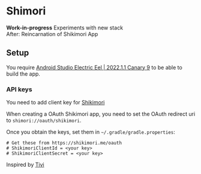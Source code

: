 # Shimori
**Work-in-progress** Experiments with new stack  
After: Reincarnation of Shikimori App

## Setup
You require [Android Studio Electric Eel | 2022.1.1 Canary 9](https://developer.android.com/studio/archive) to be able to build the app.

### API keys

You need to add client key for [Shikimori](https://shikimori.me/oauth)

When creating a OAuth Shikimori app, you need to set the OAuth redirect uri to `shimori://oauth/shikimori`.

Once you obtain the keys, set them in `~/.gradle/gradle.properties`:

```
# Get these from https://shikimori.me/oauth
# ShikimoriClientId = <your key>
# ShikimoriClientSecret = <your key>
```

Inspired by [Tivi](https://github.com/chrisbanes/tivi)
